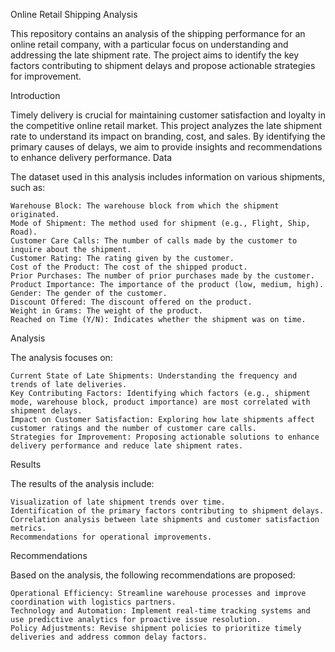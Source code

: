 Online Retail Shipping Analysis

This repository contains an analysis of the shipping performance for an online retail company, with a particular focus on understanding and addressing the late shipment rate. The project aims to identify the key factors contributing to shipment delays and propose actionable strategies for improvement.

Introduction

Timely delivery is crucial for maintaining customer satisfaction and loyalty in the competitive online retail market. This project analyzes the late shipment rate to understand its impact on branding, cost, and sales. By identifying the primary causes of delays, we aim to provide insights and recommendations to enhance delivery performance.
Data

The dataset used in this analysis includes information on various shipments, such as:

    Warehouse Block: The warehouse block from which the shipment originated.
    Mode of Shipment: The method used for shipment (e.g., Flight, Ship, Road).
    Customer Care Calls: The number of calls made by the customer to inquire about the shipment.
    Customer Rating: The rating given by the customer.
    Cost of the Product: The cost of the shipped product.
    Prior Purchases: The number of prior purchases made by the customer.
    Product Importance: The importance of the product (low, medium, high).
    Gender: The gender of the customer.
    Discount Offered: The discount offered on the product.
    Weight in Grams: The weight of the product.
    Reached on Time (Y/N): Indicates whether the shipment was on time.

Analysis

The analysis focuses on:

    Current State of Late Shipments: Understanding the frequency and trends of late deliveries.
    Key Contributing Factors: Identifying which factors (e.g., shipment mode, warehouse block, product importance) are most correlated with shipment delays.
    Impact on Customer Satisfaction: Exploring how late shipments affect customer ratings and the number of customer care calls.
    Strategies for Improvement: Proposing actionable solutions to enhance delivery performance and reduce late shipment rates.

Results

The results of the analysis include:

    Visualization of late shipment trends over time.
    Identification of the primary factors contributing to shipment delays.
    Correlation analysis between late shipments and customer satisfaction metrics.
    Recommendations for operational improvements.

Recommendations

Based on the analysis, the following recommendations are proposed:

    Operational Efficiency: Streamline warehouse processes and improve coordination with logistics partners.
    Technology and Automation: Implement real-time tracking systems and use predictive analytics for proactive issue resolution.
    Policy Adjustments: Revise shipment policies to prioritize timely deliveries and address common delay factors.
